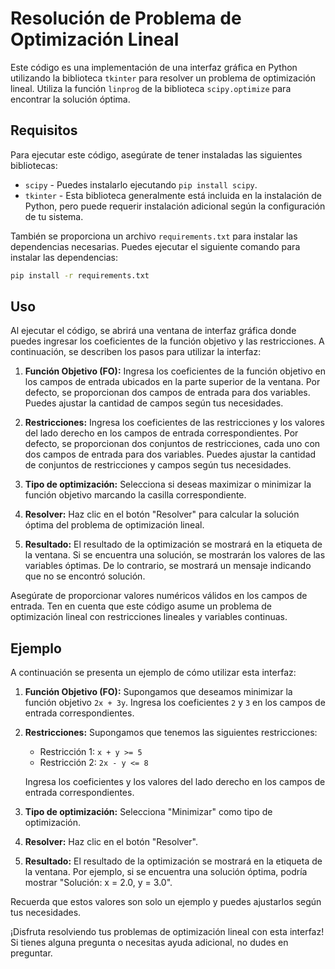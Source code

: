 # Resolución de Problema de Optimización Lineal

Este código es una implementación de una interfaz gráfica en Python utilizando la biblioteca `tkinter` para resolver un problema de optimización lineal. Utiliza la función `linprog` de la biblioteca `scipy.optimize` para encontrar la solución óptima.

## Requisitos

Para ejecutar este código, asegúrate de tener instaladas las siguientes bibliotecas:

- `scipy` - Puedes instalarlo ejecutando `pip install scipy`.
- `tkinter` - Esta biblioteca generalmente está incluida en la instalación de Python, pero puede requerir instalación adicional según la configuración de tu sistema.

También se proporciona un archivo `requirements.txt` para instalar las dependencias necesarias. Puedes ejecutar el siguiente comando para instalar las dependencias:

```bash
pip install -r requirements.txt
```

## Uso

Al ejecutar el código, se abrirá una ventana de interfaz gráfica donde puedes ingresar los coeficientes de la función objetivo y las restricciones. A continuación, se describen los pasos para utilizar la interfaz:

1. **Función Objetivo (FO):** Ingresa los coeficientes de la función objetivo en los campos de entrada ubicados en la parte superior de la ventana. Por defecto, se proporcionan dos campos de entrada para dos variables. Puedes ajustar la cantidad de campos según tus necesidades.

2. **Restricciones:** Ingresa los coeficientes de las restricciones y los valores del lado derecho en los campos de entrada correspondientes. Por defecto, se proporcionan dos conjuntos de restricciones, cada uno con dos campos de entrada para dos variables. Puedes ajustar la cantidad de conjuntos de restricciones y campos según tus necesidades.

3. **Tipo de optimización:** Selecciona si deseas maximizar o minimizar la función objetivo marcando la casilla correspondiente.

4. **Resolver:** Haz clic en el botón "Resolver" para calcular la solución óptima del problema de optimización lineal.

5. **Resultado:** El resultado de la optimización se mostrará en la etiqueta de la ventana. Si se encuentra una solución, se mostrarán los valores de las variables óptimas. De lo contrario, se mostrará un mensaje indicando que no se encontró solución.

Asegúrate de proporcionar valores numéricos válidos en los campos de entrada. Ten en cuenta que este código asume un problema de optimización lineal con restricciones lineales y variables continuas.

## Ejemplo

A continuación se presenta un ejemplo de cómo utilizar esta interfaz:

1. **Función Objetivo (FO):** Supongamos que deseamos minimizar la función objetivo `2x + 3y`. Ingresa los coeficientes `2` y `3` en los campos de entrada correspondientes.

2. **Restricciones:** Supongamos que tenemos las siguientes restricciones:

   - Restricción 1: `x + y >= 5`
   - Restricción 2: `2x - y <= 8`

   Ingresa los coeficientes y los valores del lado derecho en los campos de entrada correspondientes.

3. **Tipo de optimización:** Selecciona "Minimizar" como tipo de optimización.

4. **Resolver:** Haz clic en el botón "Resolver".

5. **Resultado:** El resultado de la optimización se mostrará en la etiqueta de la ventana. Por ejemplo, si se encuentra una solución óptima, podría mostrar "Solución: x = 2.0, y = 3.0".

Recuerda que estos valores son solo un ejemplo y puedes ajustarlos según tus necesidades.

¡Disfruta resolviendo tus problemas de optimización lineal con esta interfaz! Si tienes alguna pregunta o necesitas ayuda adicional, no dudes en preguntar.
